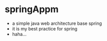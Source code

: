 # springAppm
* a simple java web architecture base spring
* it is my best practice for spring 
* haha...


